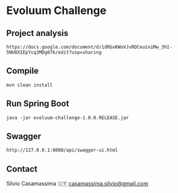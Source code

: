 # Evoluum Challenge

## Project analysis
```
https://docs.google.com/document/d/1dRbxKWoVJvRDCeuiniMw_3hI-5NU8XIEpYcq3MDg07k/edit?usp=sharing
```

## Compile
```
mvn clean install
```

## Run Spring Boot
```
java -jar evoluum-challenge-1.0.0.RELEASE.jar
```

## Swagger
```
http://127.0.0.1:8080/api/swagger-ui.html
```

## Contact

Silvio Casamassima :it:
casamassima.silvio@gmail.com 